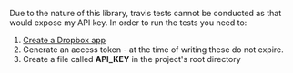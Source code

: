 Due to the nature of this library, travis tests cannot be conducted as that would expose my API key. In order to run the tests you need to:

 1. [Create a Dropbox app](https://www.dropbox.com/developers/apps/create)
 2. Generate an access token - at the time of writing these do not expire.
 3. Create a file called **API_KEY** in the project's root directory